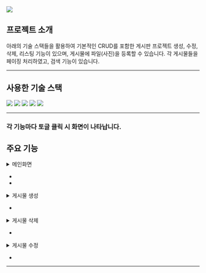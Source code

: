 <img src="https://capsule-render.vercel.app/api?type=waving&color=auto&height=200&section=header&text=CRUD%20Project%20with%20Spring%20boot&fontSize=50" />


## 프로젝트 소개
아래의 기술 스택들을 활용하여 기본적인 CRUD를 포함한 게시판 프로젝트
생성, 수정, 삭제, 리스팅 기능이 있으며, 게시물에 파일(사진)을 등록할 수 있습니다.
각 게시물들을 페이징 처리하였고, 검색 기능이 있습니다.
* * *


## 사용한 기술	스택
  <img src="https://img.shields.io/badge/Java-ED8B00?style=for-the-badge&logo=openjdk&logoColor=white" />
  <img src="https://img.shields.io/badge/Spring Boot-6DB33F?style=for-the-badge&logo=springboot&logoColor=white" />
	<img src="https://img.shields.io/badge/MariaDB-003545?style=for-the-badge&logo=mariadb&logoColor=white" />
  <img src="https://img.shields.io/badge/Thymeleaf-005F0F?style=for-the-badge&logo=thymeleaf&logoColor=white" />
	<img src="https://img.shields.io/badge/JPA-20336B?style=for-the-badge&logo=jpa&logoColor=white" />

* * *

### 각 기능마다 토글 클릭 시 화면이 나타납니다.
## 주요 기능
<details>
  <summary>메인화면</summary>
  <img src="">   
  
</details>

  - 
  - 

<details>
  <summary>게시물 생성</summary>
  <img src="">   
  
</details>

- 

<details>
  <summary>게시물 삭제</summary>
  <img src="">   
  
</details>

- 

<details>
  <summary>게시물 수정</summary></summary>
  <img src="">   
  
</details>

- 



* * *


